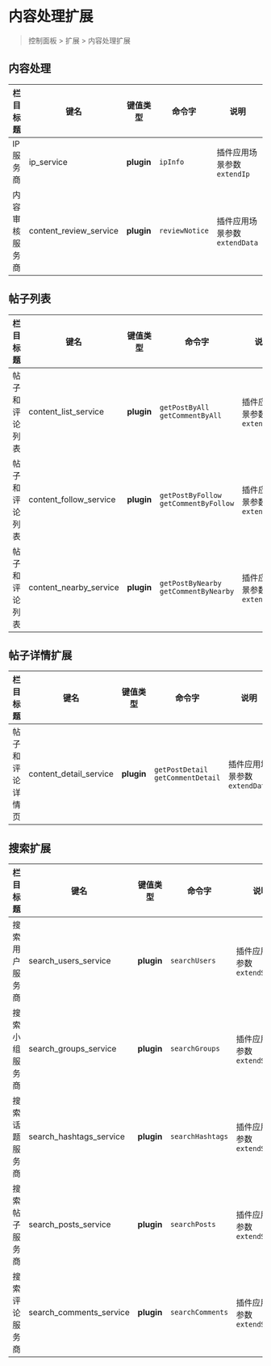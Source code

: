 # 内容处理扩展

> 控制面板 > 扩展 > 内容处理扩展

## 内容处理

| 栏目标题 | 键名 | 键值类型 | 命令字 | 说明 |
| --- | --- | --- | --- | --- |
| IP 服务商 | ip_service | **plugin** | `ipInfo` | 插件应用场景参数 `extendIp` |
| 内容审核服务商 | content_review_service | **plugin** | `reviewNotice` | 插件应用场景参数 `extendData` |

## 帖子列表

| 栏目标题 | 键名 | 键值类型 | 命令字 | 说明 |
| --- | --- | --- | --- | --- |
| 帖子和评论列表 | content_list_service | **plugin** | `getPostByAll`<br>`getCommentByAll` | 插件应用场景参数 `extendData` |
| 帖子和评论列表 | content_follow_service | **plugin** | `getPostByFollow`<br>`getCommentByFollow` | 插件应用场景参数 `extendData` |
| 帖子和评论列表 | content_nearby_service | **plugin** | `getPostByNearby`<br>`getCommentByNearby` | 插件应用场景参数 `extendData` |

## 帖子详情扩展

| 栏目标题 | 键名 | 键值类型 | 命令字 | 说明 |
| --- | --- | --- | --- | --- |
| 帖子和评论详情页 | content_detail_service | **plugin** | `getPostDetail`<br>`getCommentDetail` | 插件应用场景参数 `extendData` |

## 搜索扩展

| 栏目标题 | 键名 | 键值类型 | 命令字 | 说明 |
| --- | --- | --- | --- | --- |
| 搜索用户服务商 | search_users_service | **plugin** | `searchUsers` | 插件应用场景参数 `extendSearch` |
| 搜索小组服务商 | search_groups_service | **plugin** | `searchGroups` | 插件应用场景参数 `extendSearch` |
| 搜索话题服务商 | search_hashtags_service | **plugin** | `searchHashtags` | 插件应用场景参数 `extendSearch` |
| 搜索帖子服务商 | search_posts_service | **plugin** | `searchPosts` | 插件应用场景参数 `extendSearch` |
| 搜索评论服务商 | search_comments_service | **plugin** | `searchComments` | 插件应用场景参数 `extendSearch` |

